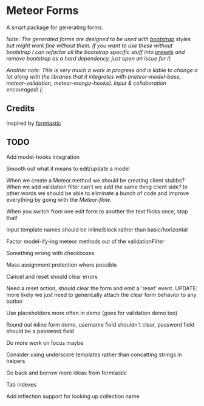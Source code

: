 # Meteor Forms

A smart package for generating forms

*Note: The generated forms are designed to be used with [bootstrap](http://twitter.github.com/bootstrap/) styles but might work fine without them. If you want to use these without bootstrap I can refactor all the bootstrap specific stuff into [presets](https://github.com/possibilities/meteor-forms/tree/master/src/forms/presets) and remove bootstrap as a hard dependency, just open an issue for it.*

*Another note: This is very much a work in progress and is liable to change a lot along with the libraries that it integrates with (meteor-model-base, meteor-validation, meteor-mongo-hooks). Input & collaboration encouraged! (;*

## Credits

Inspired by <a href="https://github.com/justinfrench/formtastic">formtastic</a>

## TODO

Add model-hooks integration

Smooth out what it means to edit/update a model

When we create a Meteor.method we should be creating client stubbs? When we add validation filter can't we add the same thing client side? In other words we should be able to eliminate a bunch of code and improve everything by going with the *Meteor-flow*.

When you switch from one edit form to another the text flicks once, stop that!

Input template names should be inline/block rather than basic/horizontal

Factor model-ify-ing meteor methods out of the validationFilter

Something wrong with checkboxes

Mass assignment protection where possible

Cancel and reset should clear errors

Need a reset action, should clear the form and emit a 'reset' event. UPDATE: more likely we just need to generically attach the clear form behavior to any button

Use placeholders more often in demo (goes for validation demo too)

Round out inline form demo, username field shouldn't clear, password field should be a password field

Do more work on focus maybe

Consider using underscore templates rather than concatting strings in helpers

Go back and borrow more ideas from formtastic

Tab indexes

Add inflection support for looking up collection name
